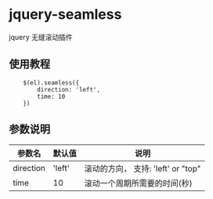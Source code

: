 # jquery-seamless
jquery 无缝滚动插件

## 使用教程

```
    $(el).seamless({
        direction: 'left',
        time: 10
    })
```

## 参数说明

参数名 | 默认值 | 说明
---|---|---
direction | 'left' | 滚动的方向， 支持: 'left' or "top"
time | 10 | 滚动一个周期所需要的时间(秒)